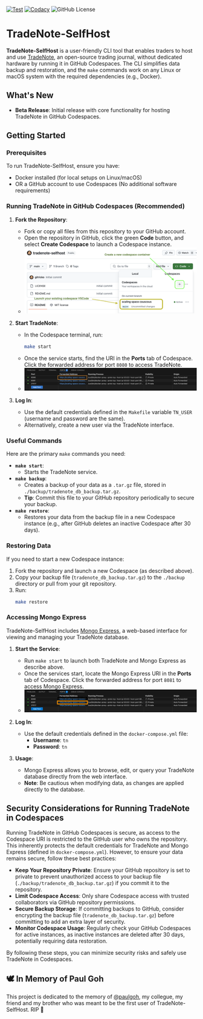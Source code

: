 [![Test](https://github.com/gitricko/tradenote-selfhost/actions/workflows/test.yml/badge.svg)](https://github.com/gitricko/tradenote-selfhost/actions/workflows/test.yml)
[![Codacy](https://github.com/gitricko/tradenote-selfhost/actions/workflows/codacy.yml/badge.svg)](https://github.com/gitricko/tradenote-selfhost/actions/workflows/codacy.yml)
![GitHub License](https://img.shields.io/github/license/gitricko/tradenote-selfhost)

# TradeNote-SelfHost
**TradeNote-SelfHost** is a user-friendly CLI tool that enables traders to host and use [TradeNote](https://github.com/Eleven-Trading/TradeNote), an open-source trading journal, without dedicated hardware by running it in GitHub Codespaces. The CLI simplifies data backup and restoration, and the `make` commands work on any Linux or macOS system with the required dependencies (e.g., Docker).

## What's New

- **Beta Release**: Initial release with core functionality for hosting TradeNote in GitHub Codespaces.

## Getting Started

### Prerequisites
To run TradeNote-SelfHost, ensure you have:
- Docker installed (for local setups on Linux/macOS)
- OR a GitHub account to use Codespaces (No additional software requirements)

### Running TradeNote in GitHub Codespaces (Recommended)

1. **Fork the Repository**:
   - Fork or copy all files from this repository to your GitHub account.
   - Open the repository in GitHub, click the green **Code** button, and select **Create Codespace** to launch a Codespace instance.
   - ![Launch Codespace](./docs/images/codespace.png)

2. **Start TradeNote**:
   - In the Codespace terminal, run:
     ```bash
     make start
     ```
   - Once the service starts, find the URI in the **Ports** tab of Codespace. Click the forwarded address for port `8080` to access TradeNote.
   - ![Ports Tab](./docs/images/ports.png)

3. **Log In**:
   - Use the default credentials defined in the `Makefile` variable `TN_USER` (username and password are the same).
   - Alternatively, create a new user via the TradeNote interface.

### Useful Commands

Here are the primary `make` commands you need:

- **`make start`**:
  - Starts the TradeNote service.
- **`make backup`**:
  - Creates a backup of your data as a `.tar.gz` file, stored in `./backup/tradenote_db_backup.tar.gz`.
  - **Tip**: Commit this file to your GitHub repository periodically to secure your backup.
- **`make restore`**:
  - Restores your data from the backup file in a new Codespace instance (e.g., after GitHub deletes an inactive Codespace after 30 days).

### Restoring Data
If you need to start a new Codespace instance:
1. Fork the repository and launch a new Codespace (as described above).
2. Copy your backup file (`tradenote_db_backup.tar.gz`) to the `./backup` directory or pull from your git repository.
3. Run:
   ```bash
   make restore
   ```
   
### Accessing Mongo Express
TradeNote-SelfHost includes [Mongo Express](https://github.com/mongo-express/mongo-express), a web-based interface for viewing and managing your TradeNote database.

1. **Start the Service**:
   - Run `make start` to launch both TradeNote and Mongo Express as describe above.
   - Once the services start, locate the Mongo Express URI in the **Ports** tab of Codespace. Click the forwarded address for port `8081` to access Mongo Express.
   - ![Ports Tab](./docs/images/ports2.png)

2. **Log In**:
   - Use the default credentials defined in the `docker-compose.yml` file:
     - **Username**: `tn`
     - **Password**: `tn`

3. **Usage**:
   - Mongo Express allows you to browse, edit, or query your TradeNote database directly from the web interface.
   - **Note**: Be cautious when modifying data, as changes are applied directly to the database.

## Security Considerations for Running TradeNote in Codespaces

Running TradeNote in GitHub Codespaces is secure, as access to the Codespace URI is restricted to the GitHub user who owns the repository. This inherently protects the default credentials for TradeNote and Mongo Express (defined in `docker-compose.yml`). However, to ensure your data remains secure, follow these best practices:

- **Keep Your Repository Private**: Ensure your GitHub repository is set to private to prevent unauthorized access to your backup file (`./backup/tradenote_db_backup.tar.gz`) if you commit it to the repository.
- **Limit Codespace Access**: Only share Codespace access with trusted collaborators via GitHub repository permissions.
- **Secure Backup Storage**: If committing backups to GitHub, consider encrypting the backup file (`tradenote_db_backup.tar.gz`) before committing to add an extra layer of security.
- **Monitor Codespace Usage**: Regularly check your GitHub Codespaces for active instances, as inactive instances are deleted after 30 days, potentially requiring data restoration.

By following these steps, you can minimize security risks and safely use TradeNote in Codespaces.

## 🕊️ In Memory of Paul Goh

This project is dedicated to the memory of [@paulgoh](https://github.com/paulgoh), my collegue, my friend and my brother who was meant to be the first user of TradeNote-SelfHost. RIP 💙
